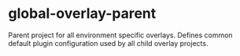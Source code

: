 global-overlay-parent
=====================

Parent project for all environment specific overlays. Defines common default plugin configuration used by all child overlay projects. 
